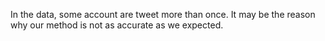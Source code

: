 In the data, some account are tweet more than once. It may be the reason why our method is not as accurate as we expected.
